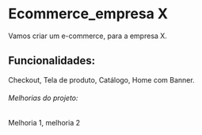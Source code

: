 # Ecommerce_empresa X

Vamos criar um e-commerce, para a empresa X.

## Funcionalidades:

Checkout, Tela de produto, Catálogo, Home com Banner.

###### Melhorias do projeto:

Melhoria 1, melhoria 2
